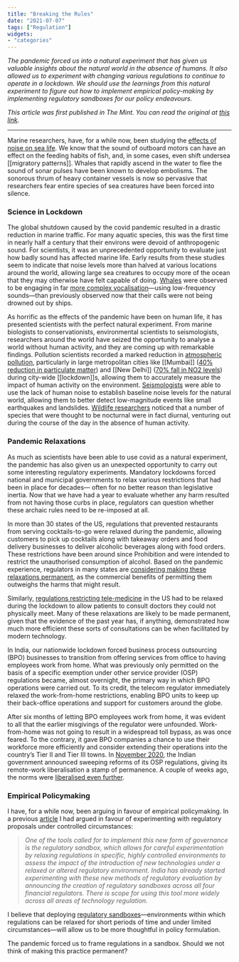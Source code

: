 ```yaml
---
title: "Breaking the Rules"
date: "2021-07-07"
tags: ["Regulation"]
widgets: 
- "categories"
---
```


*The pandemic forced us into a natural experiment that has given us valuable insights about the natural world in the absence of humans. It also allowed us to experiment with changing various regulations to continue to operate in a lockdown. We should use the learnings from this natural experiment to figure out how to implement empirical policy-making by implementing regulatory sandboxes for our policy endeavours.*
<!--more-->

*This article was first published in The Mint. You can read the original at [this link](https://www.livemint.com/opinion/columns/the-pandemic-gave-us-a-sandbox-for-real-world-trials-11625588161464.html).*

---

Marine researchers, have, for a while now, been studying the [effects of noise on sea life](https://www.pewtrusts.org/en/research-and-analysis/fact-sheets/2015/09/the-effects-of-underwater-noise-on-marine-life). We know that the sound of outboard motors can have an effect on the feeding habits of fish, and, in some cases, even shift undersea [[migratory patterns]]. Whales that rapidly ascend in the water to flee the sound of sonar pulses have been known to develop embolisms. The sonorous thrum of heavy container vessels is now so pervasive that researchers fear entire species of sea creatures have been forced into silence.

### Science in Lockdown

The global shutdown caused by the covid pandemic resulted in a drastic reduction in marine traffic. For many aquatic species, this was the first time in nearly half a century that their environs were devoid of anthropogenic sound. For scientists, it was an unprecedented opportunity to evaluate just how badly sound has affected marine life. Early results from these studies seem to indicate that noise levels more than halved at various locations around the world, allowing large sea creatures to occupy more of the ocean that they may otherwise have felt capable of doing. [Whales](https://www.nationalgeographic.com/science/article/seas-silenced-by-pandemic-could-improve-health-whales) were observed to be engaging in far [more complex vocalisation](https://gizmodo.com/scientists-are-investigating-how-the-quiet-of-covid-19-1845845938)—using low-frequency sounds—than previously observed now that their calls were not being drowned out by ships.

As horrific as the effects of the pandemic have been on human life, it has presented scientists with the perfect natural experiment. From marine biologists to conservationists, environmental scientists to seismologists, researchers around the world have seized the opportunity to analyse a world without human activity, and they are coming up with remarkable findings. Pollution scientists recorded a marked reduction in [atmospheric pollution](https://www.cell.com/heliyon/fulltext/S2405-8440%2820%2931607-8?_returnURL=https%3A%2F%2Flinkinghub.elsevier.com%2Fretrieve%2Fpii%2FS2405844020316078%3Fshowall%3Dtrue), particularly in large metropolitan cities like [[Mumbai]] ([40% reduction in particulate matter](https://indianexpress.com/article/cities/mumbai/lockdown-impact-sharp-drop-in-nitrogen-dioxide-benzene/)) and [[New Delhi]] ([70% fall in NO2 levels](https://www.thehindu.com/news/national/no2-levels-in-delhi-fell-by-more-than-70-during-lockdown-un/article32210346.ece)) during city-wide [[lockdown]]s, allowing them to accurately measure the impact of human activity on the environment. [Seismologists](https://www.positive.news/science/good-vibrations-how-the-lockdown-is-helping-seismologists-better-understand-earth/) were able to use the lack of human noise to establish baseline noise levels for the natural world, allowing them to better detect low-magnitude events like small earthquakes and landslides. [Wildlife researchers](https://www.sciencedirect.com/science/article/abs/pii/S0006320720307230) noticed that a number of species that were thought to be nocturnal were in fact diurnal, venturing out during the course of the day in the absence of human activity.

### Pandemic Relaxations

As much as scientists have been able to use covid as a natural experiment, the pandemic has also given us an unexpected opportunity to carry out some interesting regulatory experiments. Mandatory lockdowns forced national and municipal governments to relax various restrictions that had been in place for decades— often for no better reason than legislative inertia. Now that we have had a year to evaluate whether any harm resulted from not having those curbs in place, regulators can question whether these archaic rules need to be re-imposed at all.

In more than 30 states of the US, regulations that prevented restaurants from serving cocktails-to-go were relaxed during the pandemic, allowing customers to pick up cocktails along with takeaway orders and food delivery businesses to deliver alcoholic beverages along with food orders. These restrictions have been around since Prohibition and were intended to restrict the unauthorised consumption of alcohol. Based on the pandemic experience, regulators in many states are [considering making these relaxations permanent](https://www.wsj.com/articles/booze-to-go-is-here-to-stay-change-in-alcohol-laws-11622243826?mod=searchresults_pos3&page=2), as the commercial benefits of permitting them outweighs the harms that might result.

Similarly, [regulations restricting tele-medicine](https://telehealth.hhs.gov/providers/policy-changes-during-the-covid-19-public-health-emergency/) in the US had to be relaxed during the lockdown to allow patients to consult doctors they could not physically meet. Many of these relaxations are likely to be made permanent, given that the evidence of the past year has, if anything, demonstrated how much more efficient these sorts of consultations can be when facilitated by modern technology.

In India, our nationwide lockdown forced business process outsourcing (BPO) businesses to transition from offering services from office to having employees work from home. What was previously only permitted on the basis of a specific exemption under other service provider (OSP) regulations became, almost overnight, the primary way in which BPO operations were carried out. To its credit, the telecom regulator immediately relaxed the work-from-home restrictions, enabling BPO units to keep up their back-office operations and support for customers around the globe.

After six months of letting BPO employees work from home, it was evident to all that the earlier misgivings of the regulator were unfounded. Work-from-home was not going to result in a widespread toll bypass, as was once feared. To the contrary, it gave BPO companies a chance to use their workforce more efficiently and consider extending their operations into the country’s Tier II and Tier III towns. In [November 2020](https://static.pib.gov.in/WriteReadData/userfiles/OSP%20Guidelines%2005.11.2020.pdf), the Indian government announced sweeping reforms of its OSP regulations, giving its remote-work liberalisation a stamp of permanence. A couple of weeks ago, the norms were [liberalised even further](https://dot.gov.in/sites/default/files/Revised%20OSP%20Guidelines.pdf?download=1).

### Empirical Policymaking

I have, for a while now, been arguing in favour of empirical policymaking. In a previous [article](/02/october/2019/agility-should-characterize-the-future-of-governance/) I had argued in favour of experimenting with regulatory proposals under controlled circumstances:

> *One of the tools called for to implement this new form of governance is the regulatory sandbox, which allows for careful experimentation by relaxing regulations in specific, highly controlled environments to assess the impact of the introduction of new technologies under a relaxed or altered regulatory environment. India has already started experimenting with these new methods of regulatory evaluation by announcing the creation of regulatory sandboxes across all four financial regulators. There is scope for using this tool more widely across all areas of technology regulation.*

I believe that deploying [regulatory sandboxes](/25/january/2017/regulatory-sandbox/)—environments within which regulations can be relaxed for short periods of time and under limited circumstances—will allow us to be more thoughtful in policy formulation.

The pandemic forced us to frame regulations in a sandbox. Should we not think of making this practice permanent?
